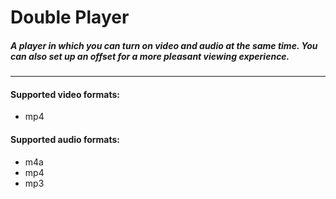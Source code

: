 # Double Player

##### A player in which you can turn on video and audio at the same time. You can also set up an offset for a more pleasant viewing experience.

---

#### Supported video formats:

- mp4

#### Supported audio formats:

- m4a
- mp4
- mp3
